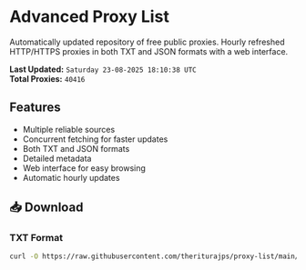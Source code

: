 # Advanced Proxy List

Automatically updated repository of free public proxies. Hourly refreshed HTTP/HTTPS proxies in both TXT and JSON formats with a web interface.

**Last Updated:** `Saturday 23-08-2025 18:10:38 UTC`  
**Total Proxies:** `40416`

## Features
- Multiple reliable sources
- Concurrent fetching for faster updates
- Both TXT and JSON formats
- Detailed metadata
- Web interface for easy browsing
- Automatic hourly updates

## 📥 Download

### TXT Format
```bash
curl -O https://raw.githubusercontent.com/theriturajps/proxy-list/main/proxies.txt